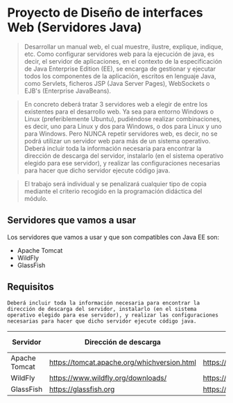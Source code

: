 # Proyecto de Diseño de interfaces Web (Servidores Java)

> Desarrollar un manual web, el cual muestre, ilustre, explique, indique, etc. Como configurar servidores web para la ejecución de java, es decir, el servidor de aplicaciones, en el contexto de la especificación de Java Enterprise Edition (EE), se encarga de gestionar y ejecutar todos los componentes de la aplicación, escritos en lenguaje Java, como Servlets, ficheros JSP (Java Server Pages), WebSockets o EJB's (Enterprise JavaBeans).

> En concreto deberá tratar 3 servidores web a elegir de entre los existentes para el desarrollo web. Ya sea para entorno Windows o Linux (preferiblemente Ubuntu), pudiéndose realizar combinaciones, es decir, uno para Linux y dos para Windows, o dos para Linux y uno para Windows. Pero NUNCA repetir servidores web, es decir, no se podrá utilizar un servidor web para más de un sistema operativo. Deberá incluir toda la información necesaria para encontrar la dirección de descarga del servidor, instalarlo (en el sistema operativo elegido para ese servidor), y realizar las configuraciones necesarias para hacer que dicho servidor ejecute código java.

> El trabajo será individual y se penalizará cualquier tipo de copia mediante el criterio recogido en la programación didáctica del módulo.

## Servidores que vamos a usar

Los servidores que vamos a usar y que son compatibles
con Java EE son:

- Apache Tomcat
- WildFly
- GlassFish

## Requisitos

`Deberá incluir toda la información necesaria para encontrar la dirección de descarga del servidor, instalarlo (en el sistema operativo elegido para ese servidor), y realizar las configuraciones necesarias para hacer que dicho servidor ejecute código java.`

| Servidor      | Dirección de descarga                       | Página principal                    | Instalación / SO | Configuraciones |
| ------------- | ------------------------------------------- | ----------------------------------- | ---------------- | --------------- |
| Apache Tomcat | https://tomcat.apache.org/whichversion.html | https://tomcat.apache.org           | ❌               | ❌              |
| WildFly       | https://www.wildfly.org/downloads/          | https://www.wildfly.org             | ❌               | ❌              |
| GlassFish     | https://glassfish.org                       | https://glassfish.org/download.html | ❌               | ❌              |
